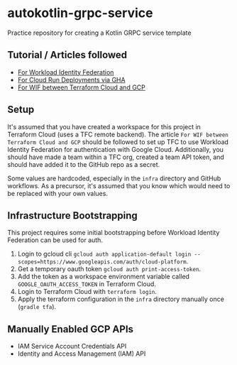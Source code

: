 # autokotlin-grpc-service
Practice repository for creating a Kotlin GRPC service template

## Tutorial / Articles followed
- [For Workload Identity Federation](https://cloud.google.com/blog/products/identity-security/secure-your-use-of-third-party-tools-with-identity-federation)
- [For Cloud Run Deployments via GHA](https://cloud.google.com/blog/products/devops-sre/deploy-to-cloud-run-with-github-actions/)
- [For WIF between Terraform Cloud and GCP](https://developer.hashicorp.com/terraform/cloud-docs/workspaces/dynamic-provider-credentials/gcp-configuration)

## Setup
It's assumed that you have created a workspace for this project in Terraform Cloud (uses a TFC remote backend).
The article `For WIF between Terraform Cloud and GCP` should be followed to set up TFC to use Workload Identity 
Federation for authentication with Google Cloud. Additionally, you should have made a team within a TFC org, created a 
team API token, and should have added it to the GitHub repo as a secret.

Some values are hardcoded, especially in the `infra` directory and GitHub workflows. As a precursor, it's assumed that
you know which would need to be replaced with your own values.

## Infrastructure Bootstrapping
This project requires some initial bootstrapping before Workload Identity Federation can be used for auth.
1. Login to gcloud cli `gcloud auth application-default login --scopes=https://www.googleapis.com/auth/cloud-platform`.
2. Get a temporary oauth token `gcloud auth print-access-token`.
3. Add the token as a workspace environment variable called `GOOGLE_OAUTH_ACCESS_TOKEN` in Terraform Cloud.
4. Login to Terraform Cloud with `terraform login`.
5. Apply the terraform configuration in the `infra` directory manually once (`gradle tfa`).

## Manually Enabled GCP APIs
- IAM Service Account Credentials API
- Identity and Access Management (IAM) API